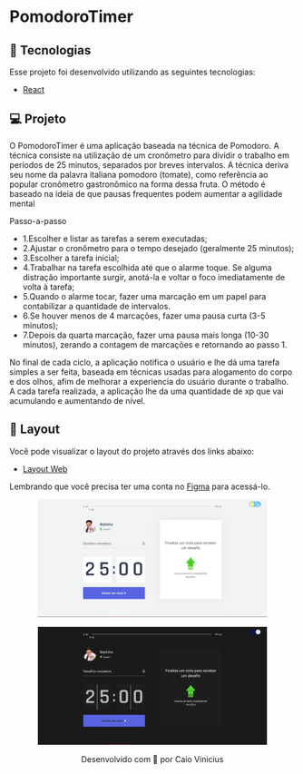 # PomodoroTimer

## 🚀 Tecnologias

Esse projeto foi desenvolvido utilizando as seguintes tecnologias:

- [React](https://pt-br.reactjs.org/)

## 💻 Projeto

O PomodoroTimer é uma aplicação baseada na técnica de Pomodoro. A técnica consiste na utilização de um cronômetro para dividir o trabalho em períodos de 25 minutos, separados por breves intervalos. A técnica deriva seu nome da palavra italiana pomodoro (tomate), como referência ao popular cronômetro gastronômico na forma dessa fruta. O método é baseado na ideia de que pausas frequentes podem aumentar a agilidade mental

Passo-a-passo
- 1.Escolher e listar as tarefas a serem executadas;
- 2.Ajustar o cronômetro para o tempo desejado (geralmente 25 minutos);
- 3.Escolher a tarefa inicial;
- 4.Trabalhar na tarefa escolhida até que o alarme toque. Se alguma distração importante surgir, anotá-la e voltar o foco imediatamente de volta à tarefa;
- 5.Quando o alarme tocar, fazer uma marcação em um papel para contabilizar a quantidade de intervalos.
- 6.Se houver menos de 4 marcações, fazer uma pausa curta (3-5 minutos);
- 7.Depois da quarta marcação, fazer uma pausa mais longa (10-30 minutos), zerando a contagem de marcações e retornando ao passo 1.

No final de cada ciclo, a aplicação notifica o usuário e lhe dá uma tarefa simples a ser feita, baseada em técnicas usadas para alogamento do corpo e dos olhos, afim de melhorar a experiencia do usuário durante o trabalho. A cada tarefa realizada, a aplicação lhe da uma quantidade de xp que vai acumulando e aumentando de nível.
 


## 🔖 Layout

Você pode visualizar o layout do projeto através dos links abaixo:

- [Layout Web](https://www.figma.com/file/buh0WtXEWOoRT07urFKrwB/Move.it-2.0-(Copy)-(Copy)?node-id=160%3A2761) 

Lembrando que você precisa ter uma conta no [Figma](http://figma.com/) para acessá-lo.

<p align="center">
  <img alt="Light" src="/mainlight.jpg" width="80%">
</p>

<p align="center">
  <img alt="Light" src="/maindark.jpg" width="80%">
</p>

<p align="center">Desenvolvido com 💜 por Caio Vinicius</p>


